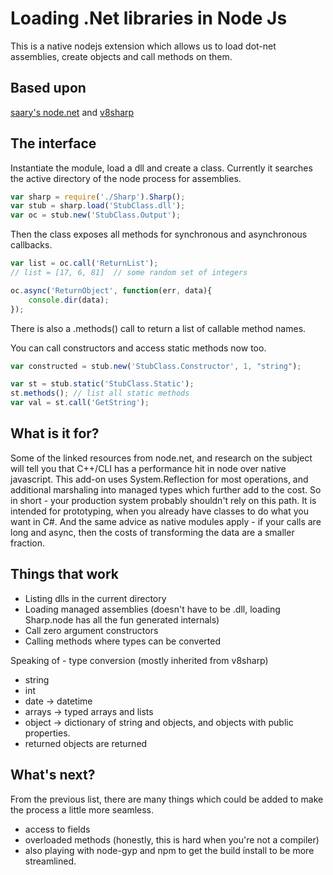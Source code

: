 # Loading .Net libraries in Node Js
This is a native nodejs extension which allows us to load dot-net assemblies, create objects and call methods on them.

## Based upon
[saary's node.net](https://github.com/saary/node.net) and [v8sharp](http://v8sharp.codeplex.com/)

## The interface
Instantiate the module, load a dll and create a class.  Currently it searches the active directory of the node process for assemblies.

```javascript
var sharp = require('./Sharp').Sharp();
var stub = sharp.load('StubClass.dll');
var oc = stub.new('StubClass.Output');
```

Then the class exposes all methods for synchronous and asynchronous callbacks.

```javascript
var list = oc.call('ReturnList');
// list = [17, 6, 81]  // some random set of integers
```

```javascript
oc.async('ReturnObject', function(err, data){ 
    console.dir(data); 
});
```

There is also a .methods() call to return a list of callable method names.  

You can call constructors and access static methods now too.

```javascript
var constructed = stub.new('StubClass.Constructor', 1, "string");
```

```javascript
var st = stub.static('StubClass.Static');
st.methods(); // list all static methods
var val = st.call('GetString');
```

## What is it for?
Some of the linked resources from node.net, and research on the subject will tell you that C++/CLI has a performance
hit in node over native javascript.  This add-on uses System.Reflection for most operations, and additional marshaling
into managed types which further add to the cost.  So in short - your production system probably shouldn't rely on this
path.  It is intended for prototyping, when you already have classes to do what you want in C#.  And the same advice
as native modules apply - if your calls are long and async, then the costs of transforming the data are a smaller fraction.

## Things that work
* Listing dlls in the current directory
* Loading managed assemblies (doesn't have to be .dll, loading Sharp.node has all the fun generated internals)
* Call zero argument constructors
* Calling methods where types can be converted

Speaking of - type conversion (mostly inherited from v8sharp)

* string
* int
* date -> datetime
* arrays -> typed arrays and lists
* object -> dictionary of string and objects, and objects with public properties.
* returned objects are returned 

## What's next?
From the previous list, there are many things which could be added to make the process a little more seamless.

* access to fields
* overloaded methods (honestly, this is hard when you're not a compiler)
* also playing with node-gyp and npm to get the build install to be more streamlined. 